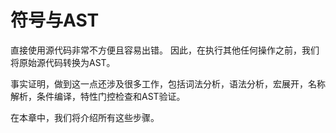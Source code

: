 # 符号与AST

直接使用源代码非常不方便且容易出错。 因此，在执行其他任何操作之前，我们将原始源代码转换为AST。

事实证明，做到这一点还涉及很多工作，包括词法分析，语法分析，宏展开，名称解析，条件编译，特性门控检查和AST验证。 

在本章中，我们将介绍所有这些步骤。

